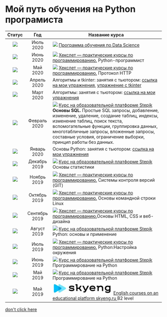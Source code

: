 # Мой путь обучения на Python програмиста

  Статус | Год |    Название курса 
:-----------:|:----------:|------------------------  
![](https://clck.ru/Pijr6)| Июль 2020 |  ![](https://clck.ru/PihTj)  [Программа обучения по Data Science](https://praktikum.yandex.ru/profile/data-scientist/order/) |
![](https://clck.ru/Pidrg)| Июнь 2020 |  ![](https://clck.ru/PifeJ) [Хекслет — практические курсы по программированию.](https://ru.hexlet.io) Python-программист|
![](https://clck.ru/Pidrg)| Май 2020|  ![](https://clck.ru/PifeJ) [Хекслет — практические курсы по программированию.](https://ru.hexlet.io) Протокол HTTP|
![](https://clck.ru/Pidrg)| Апрель 2020|  Алгоритмы и tkinter: занятия с тьютором: [ссылка на мои упражнения](https://github.com/konicaRu/data_structures_and_algorithms), [упражнение с tkinter](https://github.com/konicaRu/studying_tkinter)|
![](https://clck.ru/Pidrg)| Март 2020 |  Алгоритмы: занятия с тьютором: [ссылка на мои упражнения](https://github.com/konicaRu/data_structures_and_algorithms)  |
![](https://clck.ru/Pidrg)| Февраль 2020 | ![](https://clck.ru/Piecm) [Курс на образовательной платформе Stepik](https://stepik.org) **Основы SQL.**   Простые SQL запросы, добавление, изменение, удаление, создание таблиц, индексы, изменение таблиц, поиск текста, вспомогательные функции, группировка данных, многотабличные запросы, вложенные запросы, составные условия, ограничение выборки, принцип работы без данных.|
![](https://clck.ru/Pidrg)| Январь 2020 |  Основы Python: занятия с тьютором: [ссылка на мои упражнения](https://github.com/konicaRu/python_task)  |
![](https://clck.ru/Pidrg)| Декабрь 2019 |  ![](https://clck.ru/Piecm) [Курс на образовательной платформе Stepik](https://stepik.org) Основы статистики|
![](https://clck.ru/Pidrg)|Ноябрь 2019 |  ![](https://clck.ru/PifeJ) [Хекслет — практические курсы по программированию.](https://ru.hexlet.io) Системы контроля версий (GIT)|
![](https://clck.ru/Pidrg)|Октябрь 2019|  ![](https://clck.ru/PifeJ) [Хекслет — практические курсы по программированию.](https://ru.hexlet.io) Основы командной строки Linux|
![](https://clck.ru/Pidrg)| Сентябрь 2019 |![](https://clck.ru/PifeJ) [Хекслет — практические курсы по программированию.](https://ru.hexlet.io)Основы HTML, CSS и веб-дизайна
![](https://clck.ru/Pidrg)|  Август 2019 | ![](https://clck.ru/Piecm) [Курс на образовательной платформе Stepik](https://stepik.org) Python: основы и применение|
![](https://clck.ru/Pidrg)| Июль 2019 |  ![](https://clck.ru/PifeJ) [Хекслет — практические курсы по программированию.](https://ru.hexlet.io) Python:Настройка окружения |
![](https://clck.ru/Pidrg)|  Июнь 2019  |  ![](https://clck.ru/Piecm) [Курс на образовательной платформе Stepik](https://stepik.org) Программирование на Python|
![](https://clck.ru/Pidrg)| Май 2019 | ![](https://clck.ru/Piecm) [Курс на образовательной платформе Stepik](https://stepik.org) Программирование на Python |
![](https://clck.ru/Pidrg)| Май 2019 | ![](https://raw.githubusercontent.com/konicaRu/My_learning_tracker/master/pictures/skyeng.JPG) [English courses on an educational platform skyeng.ru ](https://skyeng.ru) B2 level|

[don't click here](https://github.com/Syknapse/My-Learning-Tracker)  

